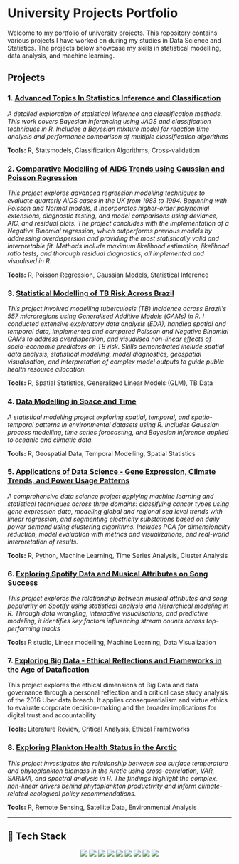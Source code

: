 # University Projects Portfolio

Welcome to my portfolio of university projects. This repository contains various projects I have worked on during my studies in Data Science and Statistics. The projects below showcase my skills in statistical modelling, data analysis, and machine learning.

## Projects

### 1. [Advanced Topics In Statistics Inference and Classification](./Advanced-Topics-In-Statistics-Inference-and-Classification)
*A detailed exploration of statistical inference and classification methods. This work covers Bayesian inferencing using JAGS and classification techniques in R. Includes a Bayesian mixture model for reaction time analysis and performance comparison of multiple classification algorithms*  

**Tools:** R, Statsmodels, Classification Algorithms, Cross-validation

### 2. [Comparative Modelling of AIDS Trends using Gaussian and Poisson Regression](https://github.com/JoshH7042/university-projects/blob/main/Comparative%20Modelling%20of%20AIDS%20Trends%20using%20Gaussian%20and%20Poisson%20Regression/Statistical-Modelling_Individual-Assessment.pdf)
*This project explores advanced regression modelling techniques to evaluate quarterly AIDS cases in the UK from 1983 to 1994. Beginning with Poisson and Normal models, it incorporates higher-order polynomial extensions, diagnostic testing, and model comparisons using deviance, AIC, and residual plots. The project concludes with the implementation of a Negative Binomial regression, which outperforms previous models by addressing overdispersion and providing the most statistically valid and interpretable fit. Methods include maximum likelihood estimation, likelihood ratio tests, and thorough residual diagnostics, all implemented and visualised in R.*  

**Tools:** R, Poisson Regression, Gaussian Models, Statistical Inference

### 3. [Statistical Modelling of TB Risk Across Brazil](https://github.com/JoshH7042/university-projects/blob/main/Statistical%20Modelling%20of%20TB%20Risk%20Across%20Brazil/Statistical_Modelling_Project.pdf)
*This project involved modelling tuberculosis (TB) incidence across Brazil's 557 microregions using Generalised Additive Models (GAMs) in R. I conducted extensive exploratory data analysis (EDA), handled spatial and temporal data, implemented and compared Poisson and Negative Binomial GAMs to address overdispersion, and visualised non-linear effects of socio-economic predictors on TB risk. Skills demonstrated include spatial data analysis, statistical modelling, model diagnostics, geospatial visualisation, and interpretation of complex model outputs to guide public health resource allocation.*  

**Tools:** R, Spatial Statistics, Generalized Linear Models (GLM), TB Data

### 4. [Data Modelling in Space and Time](https://github.com/JoshH7042/university-projects/blob/main/Data%20Modelling%20in%20Space%20and%20Time/Data-Science-and-Statistical-Modelling-in-Space-and-Time---Coursework.pdf)
*A statistical modelling project exploring spatial, temporal, and spatio-temporal patterns in environmental datasets using R. Includes Gaussian process modelling, time series forecasting, and Bayesian inference applied to oceanic and climatic data.*  

**Tools:** R, Geospatial Data, Temporal Modelling, Spatial Statistics

### 5. [Applications of Data Science - Gene Expression, Climate Trends, and Power Usage Patterns](https://github.com/JoshH7042/university-projects/blob/main/Applications%20of%20Data%20Science%20-%20Gene%20Expression%2C%20Climate%20Trends%2C%20and%20Power%20Usage%20Patterns/Final%20Project%20-%20PDF.pdf)
*A comprehensive data science project applying machine learning and statistical techniques across three domains: classifying cancer types using gene expression data, modeling global and regional sea level trends with linear regression, and segmenting electricity substations based on daily power demand using clustering algorithms. Includes PCA for dimensionality reduction, model evaluation with metrics and visualizations, and real-world interpretation of results.*

**Tools:** R, Python, Machine Learning, Time Series Analysis, Cluster Analysis

### 6. [Exploring Spotify Data and Musical Attributes on Song Success](https://github.com/JoshH7042/university-projects/blob/main/Exploring%20Spotify%20Data%20and%20Musical%20Attributes%20on%20Song%20Success/FINAL%20PROJECT%20PDF.pdf)
*This project explores the relationship between musical attributes and song popularity on Spotify using statistical analysis and hierarchical modeling in R. Through data wrangling, interactive visualisations, and predictive modeling, it identifies key factors influencing stream counts across top-performing tracks* 

**Tools:** R studio, Linear modelling, Machine Learning, Data Visualization

### 7. [Exploring Big Data - Ethical Reflections and Frameworks in the Age of Datafication](https://github.com/JoshH7042/university-projects/blob/main/Exploring%20Big%20Data%20-%20Ethical%20Reflections%20and%20Frameworks%20in%20the%20Age%20of%20Datafication/Final%20Report%20-%20PDF.pdf)
This project explores the ethical dimensions of Big Data and data governance through a personal reflection and a critical case study analysis of the 2016 Uber data breach. It applies consequentialism and virtue ethics to evaluate corporate decision-making and the broader implications for digital trust and accountability

**Tools:** Literature Review, Critical Analysis, Ethical Frameworks

### 8. [Exploring Plankton Health Status in the Arctic](https://github.com/JoshH7042/university-projects/blob/main/Exploring%20Plankton%20Health%20Status%20in%20the%20Arctic/Final%20Repot%20-%20PDF.pdf)
*This project investigates the relationship between sea surface temperature and phytoplankton biomass in the Arctic using cross-correlation, VAR, SARIMA, and spectral analysis in R. The findings highlight the complex, non-linear drivers behind phytoplankton productivity and inform climate-related ecological policy recommendations.*  

**Tools:** R, Remote Sensing, Satellite Data, Environmental Analysis

---

## 🧰 Tech Stack

<p align="center">
  <img src="https://img.shields.io/badge/Python-3776AB?style=for-the-badge&logo=python&logoColor=white"/>
  <img src="https://img.shields.io/badge/R-276DC3?style=for-the-badge&logo=r&logoColor=white"/>
  <img src="https://img.shields.io/badge/SQL-336791?style=for-the-badge&logo=mysql&logoColor=white"/>
  <img src="https://img.shields.io/badge/Jupyter-F37626?style=for-the-badge&logo=jupyter&logoColor=white"/>
  <img src="https://img.shields.io/badge/RStudio-75AADB?style=for-the-badge&logo=rstudio&logoColor=white"/>
  <img src="https://img.shields.io/badge/Pandas-150458?style=for-the-badge&logo=pandas&logoColor=white"/>
  <img src="https://img.shields.io/badge/Numpy-013243?style=for-the-badge&logo=numpy&logoColor=white"/>
  <img src="https://img.shields.io/badge/Plotly-3F4F75?style=for-the-badge&logo=plotly&logoColor=white"/>
  <img src="https://img.shields.io/badge/Streamlit-FF4B4B?style=for-the-badge&logo=streamlit&logoColor=white"/>
</p>

 
